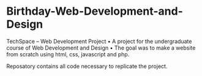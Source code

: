 # Birthday-Web-Development-and-Design

TechSpace – Web Development Project
• A project for the undergraduate course of Web Development and Design
• The goal was to make a website from scratch using html, css, javascript and php.


Reposatory contains all code necessary to replicate the project.
